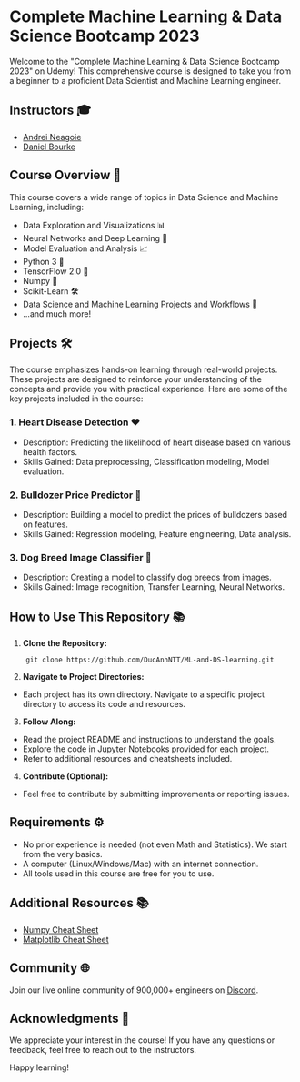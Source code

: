 # Complete Machine Learning & Data Science Bootcamp 2023

Welcome to the "Complete Machine Learning & Data Science Bootcamp 2023" on Udemy! This comprehensive course is designed to take you from a beginner to a proficient Data Scientist and Machine Learning engineer.

## Instructors 🎓
- [Andrei Neagoie](instructor_profile_link)
- [Daniel Bourke](instructor_profile_link)

## Course Overview 🚀

This course covers a wide range of topics in Data Science and Machine Learning, including:

- Data Exploration and Visualizations 📊
- Neural Networks and Deep Learning 🧠
- Model Evaluation and Analysis 📈
- Python 3 🐍
- TensorFlow 2.0 🤖
- Numpy 🧮
- Scikit-Learn 🛠️
- Data Science and Machine Learning Projects and Workflows 🔄
- ...and much more!

## Projects 🛠️

The course emphasizes hands-on learning through real-world projects. These projects are designed to reinforce your understanding of the concepts and provide you with practical experience. Here are some of the key projects included in the course:

### 1. Heart Disease Detection ❤️
- Description: Predicting the likelihood of heart disease based on various health factors.
- Skills Gained: Data preprocessing, Classification modeling, Model evaluation.

### 2. Bulldozer Price Predictor 🚜
- Description: Building a model to predict the prices of bulldozers based on features.
- Skills Gained: Regression modeling, Feature engineering, Data analysis.

### 3. Dog Breed Image Classifier 🐶
- Description: Creating a model to classify dog breeds from images.
- Skills Gained: Image recognition, Transfer Learning, Neural Networks.

## How to Use This Repository 📚

1. **Clone the Repository:**
```
    git clone https://github.com/DucAnhNTT/ML-and-DS-learning.git
```
2. **Navigate to Project Directories:**
- Each project has its own directory. Navigate to a specific project directory to access its code and resources.

3. **Follow Along:**
- Read the project README and instructions to understand the goals.
- Explore the code in Jupyter Notebooks provided for each project.
- Refer to additional resources and cheatsheets included.

4. **Contribute (Optional):**
- Feel free to contribute by submitting improvements or reporting issues.

## Requirements ⚙️
- No prior experience is needed (not even Math and Statistics). We start from the very basics.
- A computer (Linux/Windows/Mac) with an internet connection.
- All tools used in this course are free for you to use.

## Additional Resources 📚

- [Numpy Cheat Sheet](https://www.datacamp.com/cheat-sheet/numpy-cheat-sheet-data-analysis-in-python) 
- [Matplotlib Cheat Sheet](https://www.datacamp.com/cheat-sheet/matplotlib-cheat-sheet-plotting-in-python) 

## Community 🌐
Join our live online community of 900,000+ engineers on [Discord](https://zerotomastery.io/community/developer-community-discord/).

## Acknowledgments 🙌
We appreciate your interest in the course! If you have any questions or feedback, feel free to reach out to the instructors.

Happy learning!
